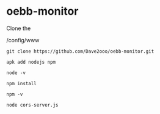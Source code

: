 # oebb-monitor



Clone the 

/config/www

```
git clone https://github.com/Dave2ooo/oebb-monitor.git
```

```
apk add nodejs npm
```

```
node -v
```

```
npm install
```

```
npm -v
```

```
node cors-server.js
```

